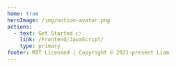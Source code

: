 ```yaml
---
home: true
heroImage: /img/notion-avatar.png
actions:
  - text: Get Started 👉
    link: /Frontend/JavaScript/
    type: primary
footer: MIT Licensed | Copyright © 2021-present Liam
---
```

